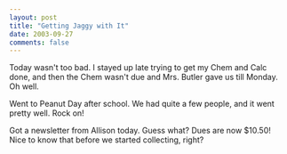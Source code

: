 ```yaml
---
layout: post
title: "Getting Jaggy with It"
date: 2003-09-27
comments: false
---
```

Today wasn't too bad. I stayed up late trying to get my Chem and Calc done,
and then the Chem wasn't due and Mrs. Butler gave us till Monday. Oh well.




Went to Peanut Day after school. We had quite a few people, and it went pretty
well. Rock on!




Got a newsletter from Allison today. Guess what? Dues are now $10.50! Nice to
know that before we started collecting, right?
